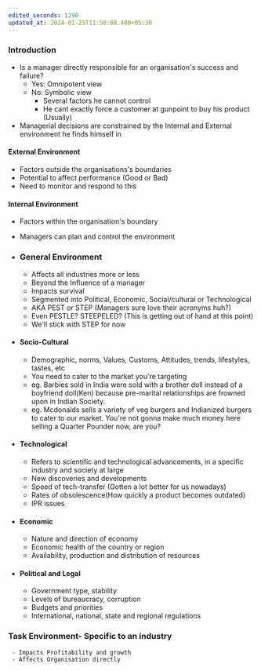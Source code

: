 ```yaml
---
edited_seconds: 1290
updated_at: 2024-01-25T11:50:08.400+05:30
---
```



### Introduction
- Is a manager directly responsible for an organisation's success and failure?
	- Yes: Omnipotent view
	- No: Symbolic view
		- Several factors he cannot control
		- He cant exactly force a customer at gunpoint to buy his product (Usually)
- Managerial decisions are constrained by the Internal and External environment he finds himself in


#### External Environment
- Factors outside the organisations's boundaries
- Potential to affect performance (Good or Bad)
- Need to monitor and respond to this
#### Internal Environment
- Factors within the organisation's boundary
- Managers can plan and control the environment


- ### General Environment
	- Affects all industries more or less
	- Beyond the Influence of a manager
	- Impacts survival
	- Segmented into Political, Economic,  Social/cultural or Technological
	- AKA PEST or STEP (Managers sure love their acronyms huh?)
	- Even PESTLE? STEEPELED?  (This is getting out of hand at this point)
	- We'll stick with STEP for now
	
- #### Socio-Cultural
	- Demographic, norms, Values, Customs, Attitudes, trends, lifestyles, tastes, etc
	- You need to cater to the market you're targeting
	- eg. Barbies sold in India were sold with a brother doll instead of a boyfriend doll(Ken) because pre-marital relationships are frowned upon in Indian Society.
	- eg. Mcdonalds sells a variety of veg burgers and Indianized burgers to cater to our market. You're not gonna make much money here selling a Quarter Pounder now, are you?
- #### Technological
	- Refers to scientific and technological advancements, in a specific industry and society at large
	- New discoveries and developments
	- Speed of tech-transfer (Gotten a lot better for us nowadays)
	- Rates of obsolescence(How quickly a product becomes outdated)
	- IPR issues
- #### Economic
	- Nature and direction of economy
	- Economic health of the country or region
	- Availability, production and distribution of resources
- #### Political and Legal
	- Government type, stability
	- Levels of bureaucracy, corruption
	- Budgets and priorities
	- International, national, state and regional regulations


### Task Environment- Specific to an industry
	 - Impacts Profitability and growth
	 - Affects Organisation directly